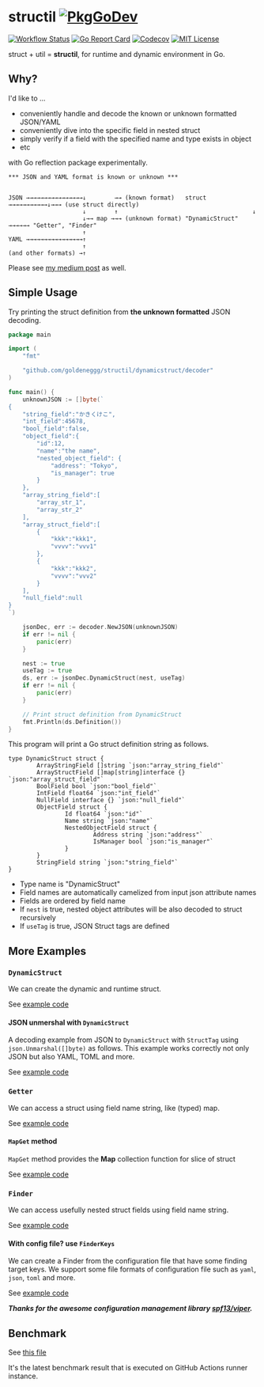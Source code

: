 structil [![PkgGoDev](https://pkg.go.dev/badge/github.com/goldeneggg/structil)](https://pkg.go.dev/github.com/goldeneggg/structil)
==========

[![Workflow Status](https://github.com/goldeneggg/structil/workflows/CI/badge.svg)](https://github.com/goldeneggg/structil/actions)
[![Go Report Card](https://goreportcard.com/badge/github.com/goldeneggg/structil)](https://goreportcard.com/report/github.com/goldeneggg/structil)
[![Codecov](https://codecov.io/github/goldeneggg/structil/coverage.svg?branch=master)](https://codecov.io/github/goldeneggg/structil?branch=master)
[![MIT License](http://img.shields.io/badge/license-MIT-lightgrey.svg)](https://github.com/goldeneggg/structil/blob/master/LICENSE)

struct + util = __structil__, for runtime and dynamic environment in Go.


## Why?

I'd like to ...

- conveniently handle and decode the known or unknown formatted JSON/YAML
- conveniently dive into the specific field in nested struct
- simply verify if a field with the specified name and type exists in object
- etc

with Go reflection package experimentally.

```
*** JSON and YAML format is known or unknown ***


JSON →→→→→→→→→→→→→→→→↓        →→ (known format)   struct  →→→→→→→→→→→↓→→→ (use struct directly)
                     ↓        ↑                                      ↓
                     ↓→→ map →→→ (unknown format) "DynamicStruct" →→→→→→ "Getter", "Finder"
                     ↑
YAML →→→→→→→→→→→→→→→→↑
                     ↑
(and other formats) →↑
```

Please see [my medium post](https://medium.com/@s0k0mata/dynamic-and-runtime-struct-utilities-in-go-go-golang-reflection-25c154335185) as well.

## Simple Usage

Try printing the struct definition from __the unknown formatted__ JSON decoding.

```go
package main

import (
	"fmt"

	"github.com/goldeneggg/structil/dynamicstruct/decoder"
)

func main() {
	unknownJSON := []byte(`
{
	"string_field":"かきくけこ",
	"int_field":45678,
	"bool_field":false,
	"object_field":{
		"id":12,
		"name":"the name",
		"nested_object_field": {
			"address": "Tokyo",
			"is_manager": true
		}
	},
	"array_string_field":[
		"array_str_1",
		"array_str_2"
	],
	"array_struct_field":[
		{
			"kkk":"kkk1",
			"vvvv":"vvv1"
		},
		{
			"kkk":"kkk2",
			"vvvv":"vvv2"
		}
	],
	"null_field":null
}
`)

	jsonDec, err := decoder.NewJSON(unknownJSON)
	if err != nil {
		panic(err)
	}

	nest := true
	useTag := true
	ds, err := jsonDec.DynamicStruct(nest, useTag)
	if err != nil {
		panic(err)
	}

	// Print struct definition from DynamicStruct
	fmt.Println(ds.Definition())
}
```

This program will print a Go struct definition string as follows.

```
type DynamicStruct struct {
        ArrayStringField []string `json:"array_string_field"`
        ArrayStructField []map[string]interface {} `json:"array_struct_field"`
        BoolField bool `json:"bool_field"`
        IntField float64 `json:"int_field"`
        NullField interface {} `json:"null_field"`
        ObjectField struct {
                Id float64 `json:"id"`
                Name string `json:"name"`
                NestedObjectField struct {
                        Address string `json:"address"`
                        IsManager bool `json:"is_manager"`
                }
        }
        StringField string `json:"string_field"`
}
```

- Type name is "DynamicStruct"
- Field names are automatically camelized from input json attribute names
- Fields are ordered by field name
- If `nest` is true, nested object attributes will be also decoded to struct recursively
- If `useTag` is true, JSON Struct tags are defined


## More Examples


### `DynamicStruct`

We can create the dynamic and runtime struct.

See [example code](/dynamicstruct/examples_test.go#L10)


#### JSON unmershal with `DynamicStruct`

A decoding example from JSON to `DynamicStruct` with `StructTag` using `json.Unmarshal([]byte)` as follows.
This example works correctly not only JSON but also YAML, TOML and more.

See [example code](/dynamicstruct/examples_test.go#L107)

### `Getter`

We can access a struct using field name string, like (typed) map.

See [example code](/examples_test.go#L7)


#### `MapGet` method

`MapGet` method provides the __Map__ collection function for slice of struct

See [example code](/examples_test.go#L56)


### `Finder`

We can access usefully nested struct fields using field name string.

See [example code](/examples_test.go#L115)


#### With config file? use `FinderKeys`

We can create a Finder from the configuration file that have some finding target keys. We support some file formats of configuration file such as `yaml`, `json`, `toml` and more.

See [example code](/examples_test.go#L189)

___Thanks for the awesome configuration management library [spf13/viper](https://github.com/spf13/viper).___


## Benchmark

See [this file](https://github.com/goldeneggg/structil/blob/bench-latest/BENCHMARK_LATEST.txt)

It's the latest benchmark result that is executed on GitHub Actions runner instance.
